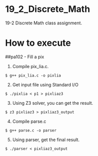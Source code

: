 # 19_2_Discrete_Math
19-2 Discrete Math class assignment.



# How to execute


##pa102 - Fill a pix

1. Compile pix_lia.c.

``` $ g++ pix_lia.c -o pixlia ```

2. Get input file using Standard I/O

``` $ ./pixlia < p1 > pixliaz3 ```

3. Using Z3 solver, you can get the result.

``` $ z3 pixliaz3 > pixliaz3_output ```

4. Compile parse.c

``` $ g++ parse.c -o parser ```

5. Using parser, get the final result.

``` $ ./parser < pixliaz3_output ```
